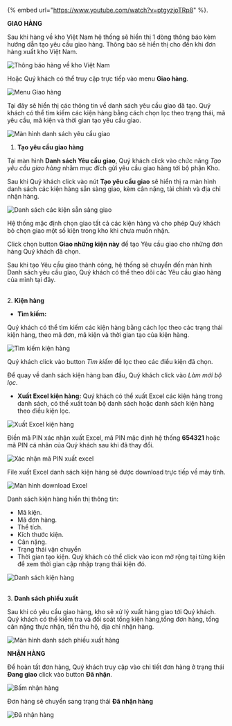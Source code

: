 {% embed url="https://www.youtube.com/watch?v=ptgyzjoTRp8" %}.

**GIAO HÀNG**

Sau khi hàng về kho Việt Nam hệ thống sẽ hiển thị 1 dòng thông báo kèm hướng dẫn tạo yêu cầu giao hàng. Thông báo sẽ hiển thị cho đến khi đơn hàng xuất kho Việt Nam.

![Thông báo hàng về kho Việt Nam](https://user-images.githubusercontent.com/73226975/103120075-bcbec100-46a8-11eb-9c57-ca5549de8d80.png)

Hoặc Quý khách có thể truy cập trực tiếp vào menu **Giao hàng**.

![Menu Giao hàng](https://user-images.githubusercontent.com/73226975/103121175-8cc5ec80-46ad-11eb-949f-4d7b941190ba.png)

Tại đây sẽ hiển thị các thông tin về danh sách yêu cầu giao đã tạo. 
Quý khách có thể tìm kiếm các kiện hàng bằng cách chọn lọc theo trạng thái, mã yêu cầu, mã kiện và thời gian tạo yêu cầu giao.

![Màn hình danh sách yêu cầu giao](https://user-images.githubusercontent.com/73226975/103121212-b717aa00-46ad-11eb-8519-c1b6d3a7621b.png)

1. **Tạo yêu cầu giao hàng**

Tại màn hình **Danh sách Yêu cầu giao**, Quý khách click vào chức năng *Tạo yêu cầu giao hàng* nhằm mục đích gửi yêu cầu giao hàng tới bộ phận Kho.

Sau khi Quý khách click vào nút **Tạo yêu cầu giao** sẽ hiển thị ra màn hình danh sách các kiện hàng sẵn sàng giao, kèm cân nặng, tài chính và địa chỉ nhận hàng. 

![Danh sách các kiện sẵn sàng giao](https://user-images.githubusercontent.com/73226975/103121608-7c167600-46af-11eb-9d4b-11476cfa1b12.png)

Hệ thống mặc định chọn giao tất cả các kiện hàng và cho phép Quý khách bỏ chọn giao một số kiện trong kho khi chưa muốn nhận.

Click chọn button **Giao những kiện này** để tạo Yêu cầu giao cho những đơn hàng Quý khách đã chọn.

Sau khi tạo Yêu cầu giao thành công, hệ thống sẽ chuyển đến màn hình Danh sách yêu cầu giao, Quý khách có thể theo dõi các Yêu cầu giao hàng của mình tại đây.

   \
2. **Kiện hàng**

+ **Tìm kiếm:**

Quý khách có thể tìm kiếm các kiện hàng bằng cách lọc theo các trạng thái kiện hàng, theo mã đơn, mã kiện và thời gian tạo của kiện hàng.

![Tìm kiếm kiện hàng](https://user-images.githubusercontent.com/73226975/103204305-a2dfe100-4929-11eb-8155-0d627d9b7b26.png)

Quý khách click vào button *Tìm kiếm* để lọc theo các điều kiện đã chọn.

Để quay về danh sách kiện hàng ban đầu, Quý khách click vào *Làm mới bộ lọc*.

+ **Xuất Excel kiện hàng:**
Quý khách có thể xuất Excel các kiện hàng trong danh sách, có thể xuất toàn bộ danh sách hoặc danh sách kiện hàng theo điều kiện lọc.

![Xuất Excel kiện hàng](https://user-images.githubusercontent.com/73226975/103204545-2994be00-492a-11eb-8ccc-059aa175e02e.png)

Điền mã PIN xác nhận xuất Excel, mã PIN mặc định hệ thống **654321** hoặc mã PIN cá nhân của Quý khách sau khi đã thay đổi.

![Xác nhận mã PIN xuất excel](https://user-images.githubusercontent.com/73226975/103204946-04547f80-492b-11eb-874e-022f859c17b7.png)

File xuất Excel danh sách kiện hàng sẽ được download trực tiếp về máy tính.

![Màn hình download Excel](https://user-images.githubusercontent.com/73226975/103205183-96f51e80-492b-11eb-8421-b5a7d9ed5b94.png)

Danh sách kiện hàng hiển thị thông tin: 
- Mã kiện.
- Mã đơn hàng.
- Thể tích.
- Kích thước kiện.
- Cân nặng.
- Trạng thái vận chuyển
- Thời gian tạo kiện.
Quý khách có thể click vào icon mở rộng tại từng kiện để xem thời gian cập nhập trạng thái kiện đó.

![Danh sách kiện hàng](https://user-images.githubusercontent.com/73226975/103204186-54cadd80-4929-11eb-83ec-13887ec19edb.png)

  \
3. **Danh sách phiếu xuất**

Sau khi có yêu cầu giao hàng, kho sẽ xử lý xuất hàng giao tới Quý khách.
Quý khách có thể kiểm tra và đối soát tổng kiện hàng,tổng đơn hàng, tổng cân nặng thực nhận, tiền thu hộ, địa chỉ nhận hàng.

![Màn hình danh sách phiếu xuất hàng](https://user-images.githubusercontent.com/73226975/103257629-8cd32e80-49c4-11eb-9085-7c1de43cb1f0.png)

**NHẬN HÀNG**

Để hoàn tất đơn hàng, Quý khách truy cập vào chi tiết đơn hàng ở trạng thái **Đang giao** click vào button **Đã nhận**.

![Bấm nhận hàng](https://user-images.githubusercontent.com/73226975/103258590-3f58c080-49c8-11eb-8020-6dbba5b54d00.png)

Đơn hàng sẽ chuyển sang trạng thái **Đã nhận hàng**

![Đã nhận hàng](https://user-images.githubusercontent.com/73226975/103258606-54355400-49c8-11eb-8ec0-30aaf8dd8cd9.png)


